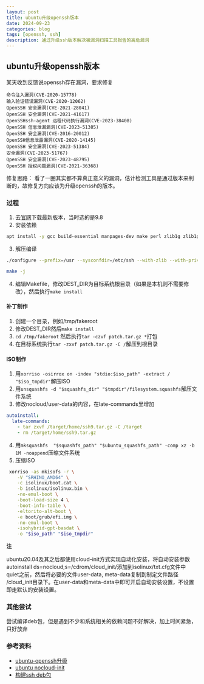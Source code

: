 ```yaml
---
layout: post
title: ubuntu升级openssh版本
date: 2024-09-23
categories: blog
tags: [openssh, ssh]
description: 通过升级ssh版本解决被漏洞扫描工具报告的高危漏洞
---
```


## ubuntu升级openssh版本

某天收到反馈说openssh存在漏洞，要求修复
```
命令注入漏洞(CVE-2020-15778)
输入验证错误漏洞(CVE-2020-12062)
QpenSSH 安全漏洞(CVE-2021-28041)
OpenSSH 安全漏洞(CVE-2021-41617)
OpenSSHssh-agent 远程代码执行漏洞(CVE-2023-38408)
OpenSSH 信息泄漏漏洞(CVE-2023-51385)
OpenSSH 安全漏洞(CVE-2016-20012)
OpenSSH信息泄露漏洞(CVE-2020-14145)  
OpenSSH 安全漏洞(CVE-2023-51384)
安全漏洞(CVE-2023-51767)
QpenSSH 安全漏洞(CVE-2023-48795)
OpenSSH 授权问题漏洞(CVE-2021-36368)
```

修复思路：
看了一圈其实都不算真正意义的漏洞，估计检测工具是通过版本来判断的，故修复方向应该为升级openssh的版本。

### 过程

1. 去[官网](https://ftp.openbsd.org/pub/OpenBSD/OpenSSH/portable/)下载最新版本，当时选的是9.8
2. 安装依赖
```bash
apt install -y gcc build-essential manpages-dev make perl zlib1g zlib1g-dev libssl-dev linux-libc-dev libpam0g-dev
```
3. 解压编译
```bash
./configure --prefix=/usr --sysconfdir=/etc/ssh --with-zlib --with-privsep-path=/run/sshd --with-pam  --with-md5-passwords

make -j
```
4. 编辑Makefile，修改DEST_DIR为目标系统根目录（如果是本机则不需要修改），然后执行`make install`

#### 补丁制作

1. 创建一个目录，例如/tmp/fakeroot
2. 修改DEST_DIR然后`make install`
3. `cd /tmp/fakeroot` 然后执行`tar -czvf patch.tar.gz *`打包
4. 在目标系统执行`tar -zxvf patch.tar.gz -C /`解压到根目录

#### ISO制作

1. 用`xorriso -osirrox on -indev "stdio:$iso_path" -extract / "$iso_tmpdir"`解压ISO
2. 用`unsquashfs -d "$squashfs_dir" "$tmpdir"/filesystem.squashfs`解压文件系统
3. 修改nocloud/user-data的内容，在late-commands里增加
```yaml
autoinstall:
  late-commands:
    - tar zxvf /target/home/ssh9.tar.gz -C /target
    - rm /target/home/ssh9.tar.gz
```
4. 用`mksquashfs  "$squashfs_path" "$ubuntu_squashfs_path" -comp xz -b 1M -noappend`压缩文件系统
5. 压缩ISO
```bash
 xorriso -as mkisofs -r \
    -V "SRHINO_AMD64" \
    -c isolinux/boot.cat \
    -b isolinux/isolinux.bin \
    -no-emul-boot \
    -boot-load-size 4 \
    -boot-info-table \
    -eltorito-alt-boot \
    -e boot/grub/efi.img \
    -no-emul-boot \
    -isohybrid-gpt-basdat \
    -o "$iso_path" "$iso_tmpdir"
```

**注**

ubuntu20.04及其之后都使用cloud-init方式实现自动化安装，将自动安装参数autoinstall ds=nocloud;s=/cdrom/cloud_init/添加到isolinux/txt.cfg文件中quiet之前，然后将必要的文件user-data, meta-data复制到制定文件路径 /cloud_init目录下。在user-data和meta-data中即可开启自动安装设置，不设置即走默认的安装设置。

### 其他尝试

尝试编译deb包，但是遇到不少和系统相关的依赖问题不好解决，加上时间紧急，只好放弃


### 参考资料
- [ubuntu-openssh升级](https://www.cnblogs.com/subsea/p/17682962.html)
- [ubuntu nocloud-init](https://cloudinit.readthedocs.io/en/latest/reference/datasources/nocloud.html)
- [构建ssh deb包](https://gist.github.com/prbinu/2ec8fd91071f20eadfc5c87d20340c50)